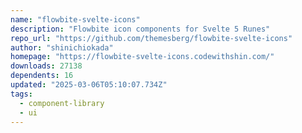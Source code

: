 ```yaml
---
name: "flowbite-svelte-icons"
description: "Flowbite icon components for Svelte 5 Runes"
repo_url: "https://github.com/themesberg/flowbite-svelte-icons"
author: "shinichiokada"
homepage: "https://flowbite-svelte-icons.codewithshin.com/"
downloads: 27138
dependents: 16
updated: "2025-03-06T05:10:07.734Z"
tags: 
  - component-library
  - ui
---
```

